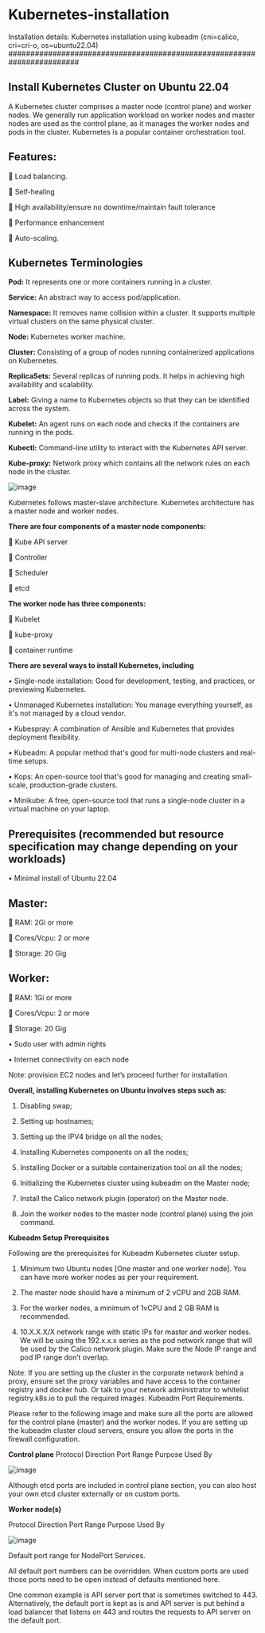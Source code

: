 # Kubernetes-installation
Installation details: Kubernetes installation using kubeadm (cni=calico, cri=cri-o, os=ubuntu22.04)
########################################################################

Install Kubernetes Cluster on Ubuntu 22.04
--------------------------------------------
A Kubernetes cluster comprises a master node (control plane) and worker nodes. We generally run application workload on worker nodes and master nodes are used as the control plane, as it manages the worker nodes and pods in the cluster.
Kubernetes is a popular container orchestration tool.

Features:
----------------
	Load balancing.

	Self-healing

	High availability/ensure no downtime/maintain fault tolerance

	Performance enhancement

	Auto-scaling.


Kubernetes Terminologies
----------------------------
**Pod:** It represents one or more containers running in a cluster.

**Service:** An abstract way to access pod/application.

**Namespace:** It removes name collision within a cluster. It supports multiple virtual clusters on the same physical cluster.

**Node:** Kubernetes worker machine.

**Cluster:** Consisting of a group of nodes running containerized applications on Kubernetes.

**ReplicaSets:** Several replicas of running pods. It helps in achieving high availability and scalability.

**Label:** Giving a name to Kubernetes objects so that they can be identified across the system.

**Kubelet:** An agent runs on each node and checks if the containers are running in the pods.

**Kubectl:** Command-line utility to interact with the Kubernetes API server.

**Kube-proxy:** Network proxy which contains all the network rules on each node in the cluster.


![image](https://github.com/aicloudpost/kubernetes-installation/assets/166476986/3726bce7-677d-4860-ade1-ac0dee491759)


Kubernetes follows master-slave architecture. Kubernetes architecture has a master node and worker nodes. 

**There are four components of a master node components:**

	Kube API server

	Controller

	Scheduler

	etcd

**The worker node has three components:**

	Kubelet

	kube-proxy

	container runtime

**There are several ways to install Kubernetes, including**

•	Single-node installation: Good for development, testing, and practices, or previewing Kubernetes.

•	Unmanaged Kubernetes installation: You manage everything yourself, as it's not managed by a cloud vendor.

•	Kubespray: A combination of Ansible and Kubernetes that provides deployment flexibility.

•	Kubeadm: A popular method that's good for multi-node clusters and real-time setups.

•	Kops: An open-source tool that's good for managing and creating small-scale, production-grade clusters.

•	Minikube: A free, open-source tool that runs a single-node cluster in a virtual machine on your laptop.

**Prerequisites (recommended but resource specification may change depending on your workloads)**
-------------------------------------------------------------------------------------------
•	Minimal install of Ubuntu 22.04

**Master:**
-----------
  	RAM: 2Gi or more

  	Cores/Vcpu: 2 or more

  	Storage: 20 Gig

**Worker:**
-----------
  	RAM: 1Gi or more

  	Cores/Vcpu: 2 or more

  	Storage: 20 Gig

•	Sudo user with admin rights

•	Internet connectivity on each node

Note: provision EC2 nodes and let’s proceed further for installation.


**Overall, installing Kubernetes on Ubuntu involves steps such as:**

1)	Disabling swap;
   
3)	Setting up hostnames;
   
5)	Setting up the IPV4 bridge on all the nodes;
   
7)	Installing Kubernetes components on all the nodes;
   
9)	Installing Docker or a suitable containerization tool on all the nodes;
    
11)	Initializing the Kubernetes cluster using kubeadm on the Master node;
    
13)	Install the Calico network plugin (operator) on the Master node.
    
15)	Join the worker nodes to the master node (control plane) using the join command.
    

**Kubeadm Setup Prerequisites**

Following are the prerequisites for Kubeadm Kubernetes cluster setup.

1)	Minimum two Ubuntu nodes [One master and one worker node]. You can have more worker nodes as per your requirement.
   
3)	The master node should have a minimum of 2 vCPU and 2GB RAM.
   
5)	For the worker nodes, a minimum of 1vCPU and 2 GB RAM is recommended.
   
7)	10.X.X.X/X network range with static IPs for master and worker nodes. We will be using the 192.x.x.x series as the pod network range that will be used by the Calico network plugin. Make sure the Node IP range and pod IP range don’t overlap.
   
Note: If you are setting up the cluster in the corporate network behind a proxy, ensure set the proxy variables and have access to the container registry and docker hub. Or talk to your network administrator to whitelist registry.k8s.io to pull the required images.
Kubeadm Port Requirements.

Please refer to the following image and make sure all the ports are allowed for the control plane (master) and the worker nodes. If you are setting up the kubeadm cluster cloud servers, ensure you allow the ports in the firewall configuration.

**Control plane**
Protocol	Direction	Port Range	Purpose	Used By

![image](https://github.com/aicloudpost/kubernetes-installation/assets/166476986/a8e18820-32df-4d4e-aecb-d8ef2d1da07b)


Although etcd ports are included in control plane section, you can also host your own etcd cluster externally or on custom ports.

**Worker node(s)**

Protocol	Direction	Port Range	Purpose	Used By

![image](https://github.com/aicloudpost/kubernetes-installation/assets/166476986/c6c8e19b-042c-447d-b9a8-cce41bda63bd)

Default port range for NodePort Services.

All default port numbers can be overridden. When custom ports are used those ports need to be open instead of defaults mentioned here.

One common example is API server port that is sometimes switched to 443. Alternatively, the default port is kept as is and API server is put behind a load balancer that listens on 443 and routes the requests to API server on the default port.


